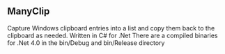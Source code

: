 ## ManyClip
Capture Windows clipboard entries into a list and copy them back to the  clipboard as needed. 
Written in C# for .Net
There are a compiled binaries for .Net 4.0 in the bin/Debug and bin/Release directory